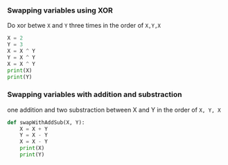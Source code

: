 

### Swapping variables using XOR

Do xor betwe `X` and `Y` three times
in the order of `X,Y,X`
```py
X = 2
Y = 3
X = X ^ Y
Y = X ^ Y
X = X ^ Y
print(X)
print(Y)
```

### Swapping variables with addition and substraction
one addition and two substraction between X and Y
in the order of `X, Y, X`
```py
def swapWithAddSub(X, Y):
    X = X + Y
    Y = X - Y
    X = X - Y
    print(X)
    print(Y)
```